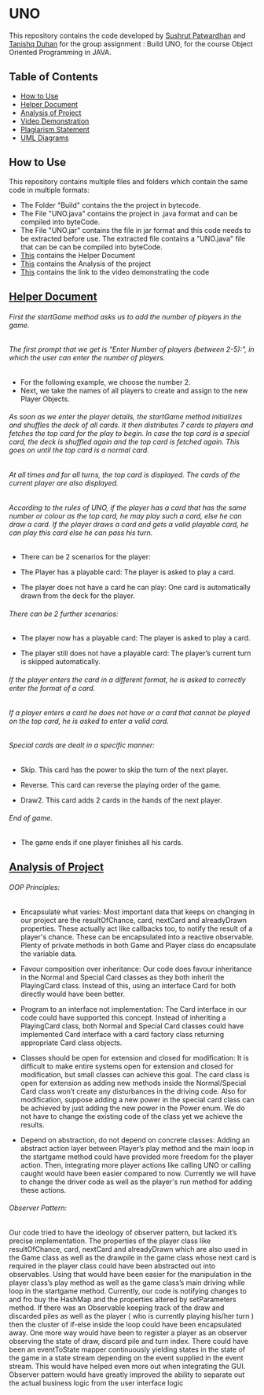 # UNO
This repository contains the code developed by [Sushrut Patwardhan](f20190382@pilani.bits-pilani.ac.in) and [Tanishq Duhan](f20190636@pilani.bits-pilani.ac.in) for the group assignment : Build UNO, for the course Object Oriented Programming in JAVA.

## Table of Contents
* [How to Use](#how-to-use)
* [Helper Document](#helper-document)
* [Analysis of Project](#analysis-of-project)
* [Video Demonstration](https://drive.google.com/file/d/1ikV5JQsuTkYKpXAe6SbH8Y-UDVYdGrSv/view?usp=sharing)
* [Plagiarism Statement](https://docs.google.com/document/d/1lZhvOtfVRxw00LGsp8aN04sJJwQBzFvcX22fm_CzjJY/edit#)
* [UML Diagrams](8.2019B5A70382P_2019B5A70636P.pdf)


## How to Use
This repository contains multiple files and folders which contain the same code in multiple formats:
* The Folder "Build" contains the the project in bytecode.
* The File "UNO.java" contains the project in .java format and can be compiled into byteCode.
* The File "UNO.jar" contains the file in jar format and this code needs to be extracted before use. The extracted file contains a "UNO.java" file that can be can be compiled into byteCode.
* [This](https://docs.google.com/document/d/1RX_772KRHujQt6YojQMUvlOEX8ROps4PbVOHyAWTbG0/edit#) contains the Helper Document
* [This](https://docs.google.com/document/d/1O89OEHr1_zfs8FL_6dEZ22pBPBxMdebVVEota0OqsO0/edit#) contains the Analysis of the project
* [This](https://drive.google.com/file/d/1ikV5JQsuTkYKpXAe6SbH8Y-UDVYdGrSv/view?usp=sharing) contains the link to the video demonstrating the code

## [Helper Document](https://docs.google.com/document/d/1RX_772KRHujQt6YojQMUvlOEX8ROps4PbVOHyAWTbG0/edit#)

###### First the startGame method asks us to add the number of players in the game.

###### The first prompt that we get is “Enter Number of players (between 2-5):”, in which the user can enter the number of players.
* For the following example, we choose the number 2.
* Next, we take the names of all players to create and assign to the new Player Objects.

###### As soon as we enter the player details, the startGame method initializes and shuffles the deck of all cards. It then distributes 7 cards to players and fetches the top card for the play to begin. In case the top card is a special card, the deck is shuffled again and the top card is fetched again. This goes on until the top card is a normal card. 

###### At all times and for all turns, the top card is displayed. The cards of the current player are also displayed.

###### According to the rules of UNO, if the player has a card that has the same number or colour as the top card, he may play such a card, else he can draw a card. If the player draws a card and gets a valid playable card, he can play this card else he can pass his turn.
* There can be 2 scenarios for the player:
* The Player has a playable card: The player is asked to play a card.

* The player does not have a card he can play: One card is automatically drawn from the deck for the player. 

###### There can be 2 further scenarios:
* The player now has a playable card: The player is asked to play a card.

* The player still does not have a playable card: The player’s current turn is skipped automatically.

###### If the player enters the card in a different format, he is asked to correctly enter the format of a card.

###### If a player enters a card he does not have or a card that cannot be played on  the top card, he is asked to enter a valid card.

###### Special cards are dealt in a specific manner:
* Skip. This card has the power to skip the turn of the next player.

* Reverse. This card can reverse the playing order of the game.

* Draw2. This card adds 2 cards in the hands of the next player.

###### End of game. 
* The game ends if one player finishes all his cards.


## [Analysis of Project](https://docs.google.com/document/d/1O89OEHr1_zfs8FL_6dEZ22pBPBxMdebVVEota0OqsO0/edit#)
###### OOP Principles:

* Encapsulate what varies: Most important data that keeps on changing in our project are the resultOfChance, card, nextCard and alreadyDrawn properties. These actually act like callbacks too, to notify the result of a player's chance. These can be encapsulated into a reactive observable. Plenty of private methods in both Game and Player class do encapsulate the variable data.

* Favour composition over inheritance: Our code does favour inheritance in the Normal and Special Card classes as they both inherit the PlayingCard class. Instead of this, using an interface Card for both directly would have been better.

* Program to an interface not implementation: The Card interface in our code could have supported this concept. Instead of inheriting a PlayingCard class, both Normal and Special Card classes could have implemented Card interface with a card factory class returning appropriate Card class objects.

* Classes should be open for extension and closed for modification: It is difficult to make entire systems open for extension and closed for modification, but small classes can achieve this goal. The card class is open for extension as adding new methods inside the Normal/Special Card class won’t create any disturbances in the driving code. Also for modification, suppose adding a new power in the special card class can be achieved by just adding the new power in the Power enum. We do not have to change the existing code of the class yet we achieve the results. 

* Depend on abstraction, do not depend on concrete classes: Adding an abstract action layer between Player’s play method and the main loop in the startgame method could have provided more freedom for the player action. Then, integrating more player actions like calling UNO or calling caught would have been easier compared to now. Currently we will have to change the driver code as well as the player's run method for adding these actions.
 
###### Observer Pattern:
Our code tried to have the ideology of observer pattern, but lacked it’s precise implementation. The properties of the player class like resultOfChance, card, nextCard and alreadyDrawn which are also used in the Game class as well as the drawpile in the game class whose next card is required in the player class could have been abstracted out into observables. Using that would have been easier for the manipulation in the player class’s play method as well as the game class’s main driving while loop in the startgame method. Currently, our code is notifying changes to and fro buy the HashMap and the properties altered by setParameters method. If there was an Observable keeping track of the draw and discarded piles as well as the player ( who is currently playing his/her turn ) then the cluster of if-else inside the loop could have been encapsulated away. One more way would have been to register a player as an observer observing the state of draw, discard pile and turn index. There could have been an eventToState mapper continuously yielding states in the state of the game in a state stream depending on the event supplied in the event stream. This would have helped even more out when integrating the GUI. Observer pattern would have greatly improved the ability to separate out the actual business logic from the user interface logic



